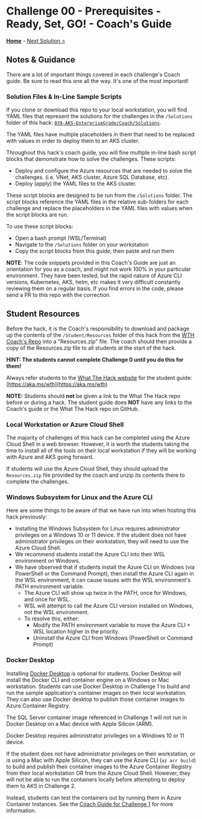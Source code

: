 # Challenge 00 - Prerequisites - Ready, Set, GO! - Coach's Guide 

**[Home](./README.md)** - [Next Solution >](./Solution-01.md)

## Notes & Guidance

There are a lot of important things covered in each challenge's Coach guide. Be sure to read this one all the way.  It's one of the most important!

### Solution Files & In-Line Sample Scripts

If you clone or download this repo to your local workstation, you will find YAML files that represent the solutions for the challenges in the `/Solutions` folder of this hack: [`039-AKS-EnterpriseGrade/Coach/Solutions`](./Solutions/). 

The YAML files have multiple placeholders in them that need to be replaced with values in order to deploy them to an AKS cluster.

Throughout this hack's coach guide, you will fine multiple in-line bash script blocks that demonstrate how to solve the challenges. These scripts:
- Deploy and configure the Azure resources that are needed to solve the challenges. (i.e. VNet, AKS cluster, Azure SQL Database, etc).
- Deploy (apply) the YAML files to the AKS cluster.

These script blocks are designed to be run from the `/Solutions` folder.  The script blocks reference the YAML files in the relative sub-folders for each challenge and replace the placeholders in the YAML files with values when the script blocks are run. 

To use these script blocks:
- Open a bash prompt (WSL/Terminal)
- Navigate to the `/Solutions` folder on your workstation
- Copy the script blocks from this guide, then paste and run them

**NOTE**: The code snippets provided in this Coach's Guide are just an orientation for you as a coach, and might not work 100% in your particular environment. They have been tested, but the rapid nature of Azure CLI versions, Kubernetes, AKS, helm, etc makes it very difficult constantly reviewing them on a regular basis. If you find errors in the code, please send a PR to this repo with the correction.

## Student Resources

Before the hack, it is the Coach's responsibility to download and package up the contents of the `/Student/Resources` folder of this hack from the [WTH Coach's Repo](https://aka.ms/wthrepo) into a "Resources.zip" file. The coach should then provide a copy of the Resources.zip file to all students at the start of the hack.

**HINT: The students cannot complete Challenge 0 until you do this for them!**

Always refer students to the [What The Hack website](https://aka.ms/wth) for the student guide: [https://aka.ms/wth](https://aka.ms/wth)

**NOTE:** Students should **not** be given a link to the What The Hack repo before or during a hack. The student guide does **NOT** have any links to the Coach's guide or the What The Hack repo on GitHub.

### Local Workstation or Azure Cloud Shell

The majority of challenges of this hack can be completed using the Azure Cloud Shell in a web browser. However, it is worth the students taking the time to install all of the tools on their local workstation if they will be working with Azure and AKS going forward.

If students will use the Azure Cloud Shell, they should upload the `Resources.zip` file provided by the coach and unzip its contents there to complete the challenges.

### Windows Subsystem for Linux and the Azure CLI

Here are some things to be aware of that we have run into when hosting this hack previously:

- Installing the Windows Subsystem for Linux requires administrator privileges on a Windows 10 or 11 device.  If the student does not have administrator privileges on their workstation, they will need to use the Azure Cloud Shell.
- We recommend students install the Azure CLI into their WSL environment on Windows.
- We have observed that if students install the Azure CLI on Windows (via PowerShell or the Command Prompt), then install the Azure CLI again in the WSL environment, it can cause issues with the WSL environment's PATH environment variable.
  - The Azure CLI will show up twice in the PATH, once for Windows, and once for WSL.
  - WSL will attempt to call the Azure CLI version installed on Windows, not the WSL environment.
  - To resolve this, either:
    - Modify the PATH environment variable to move the Azure CLI + WSL location higher in the priority.
    - Uninstall the Azure CLI from Windows (PowerShell or Command Prompt)

### Docker Desktop

Installing [Docker Desktop](https://www.docker.com/products/docker-desktop/) is optional for students. Docker Desktop will install the Docker CLI and container engine on a Windows or Mac workstation.  Students can use Docker Desktop in Challenge 1 to build and run the sample application's container images on their local workstation. They can also use Docker desktop to publish those container images to Azure Container Registry.

The SQL Server container image referenced in Challenge 1 will not run in Docker Desktop on a Mac device with Apple Silicon (ARM).

Docker Desktop requires administrator privileges on a Windows 10 or 11 device. 

If the student does not have administrator privileges on their workstation, or is using a Mac with Apple Silicon, they can use the Azure CLI (`az acr build`) to build and publish their container images to the Azure Container Registry from their local workstation OR from the Azure Cloud Shell. However, they will not be able to run the containers locally before attempting to deploy them to AKS in Challenge 2. 

Instead, students can test the containers out by running them in Azure Container Instances.  See the [Coach Guide for Challenge 1](Solution-01.md) for more information.

